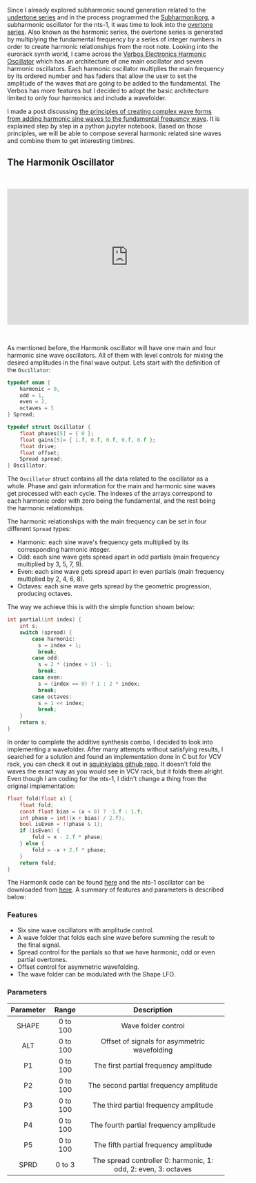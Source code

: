 <!--
.. title: NTS-1 Harmonik Oscillator
.. slug: nts-1-harmonik-oscillator
.. date: 2021-08-07 11:39:31 UTC-05:00
.. tags: nts-1, korg, logue sdk, synths
.. category: music programming
.. link: 
.. description: 
.. type: text
-->

Since I already explored subharmonic sound generation related to the [undertone series](https://en.wikipedia.org/wiki/Undertone_series) and in the process programmed the [Subharmonikorg](/posts/subharmonikorg-subharmonic-oscillators-for-the-korg-nts-1), a subharmonic oscillator for the nts-1, 
it was time to look into the [overtone series](https://en.wikipedia.org/wiki/Harmonic_series_(music)). Also known as the harmonic series, the overtone series is generated by multiplying the fundamental frequency by a series of integer numbers in order to create harmonic relationships from the root note.
Looking into the eurorack synth world, I came across the [Verbos Electronics Harmonic Oscillator](http://www.verboselectronics.com/modules/harmonic-oscillator) which has an architecture of one main oscillator and seven harmonic oscillators. 
Each harmonic oscillator multiplies the main frequency by its ordered number and has faders that allow the user to set the amplitude of the waves that are going to be added to the fundamental.
The Verbos has more features but I decided to adopt the basic architecture limited to only four harmonics and include a wavefolder.

I made a post discussing [the principles of creating complex wave forms from adding harmonic sine waves to the fundamental frequency wave](https://leandrob13.github.io/Electronic-Ruminations/posts/music-synthesis-wave-creation-with-python/). It is explained step by step in a python jupyter notebook.
Based on those principles, we will be able to compose several harmonic related sine waves and combine them to get interesting timbres.

## The Harmonik Oscillator

&nbsp;

<p align="center"><iframe width="560" height="315" src="https://www.youtube.com/embed/wFS2HdzoKqY" title="YouTube video player" frameborder="0" allow="accelerometer; autoplay; clipboard-write; encrypted-media; gyroscope; picture-in-picture" allowfullscreen></iframe></p>

&nbsp;

As mentioned before, the Harmonik oscillator will have one main and four harmonic sine wave oscillators. All of them with level controls for mixing the desired amplitudes in the final wave output. 
Lets start with the definition of the `Oscillator`:

```c
typedef enum {
    harmonic = 0,
    odd = 1,
    even = 2,
    octaves = 3
} Spread;

typedef struct Oscillator {
    float phases[5] = { 0 };
    float gains[5]= { 1.f, 0.f, 0.f, 0.f, 0.f };
    float drive;
    float offset;
    Spread spread;
} Oscillator;
```

The `Oscillator` struct contains all the data related to the oscillator as a whole. Phase and gain information for the main and harmonic sine waves get processed with each cycle. The indexes of the arrays correspond to each harmonic order with zero being the fundamental, and the rest being the harmonic relationships.

The harmonic relationships with the main frequency can be set in four different `Spread` types: 

- Harmonic: each sine wave's frequency gets multiplied by its corresponding harmonic integer.
- Odd: each sine wave gets spread apart in odd partials (main frequency multiplied by 3, 5, 7, 9).
- Even: each sine wave gets spread apart in even partials (main frequency multiplied by 2, 4, 6, 8).
- Octaves: each sine wave gets spread by the geometric progression, producing octaves.

The way we achieve this is with the simple function shown below: 

```c
int partial(int index) {
    int s;
    switch (spread) {
        case harmonic:
          s = index + 1;
          break;
        case odd:
          s = 2 * (index + 1) - 1;
          break;
        case even:
          s = (index == 0) ? 1 : 2 * index;
          break;
        case octaves:
          s = 1 << index;
          break;
    }
    return s;
}
```

In order to complete the additive synthesis combo, I decided to look into implementing a wavefolder. 
After many attempts without satisfying results, I searched for a solution and found an implementation done in C but for VCV rack, you can check it out in [squinkylabs github repo](https://github.com/squinkylabs/SquinkyVCV/blob/3a5fbaae4956737c77d0494b69149747c25726af/dsp/utils/AudioMath.h#L162). It doesn't fold the waves the exact way as you would see in VCV rack, but it folds them alright.
Even though I am coding for the nts-1, I didn't change a thing from the original implementation:

```c
float fold(float x) {
    float fold;
    const float bias = (x < 0) ? -1.f : 1.f;
    int phase = int((x + bias) / 2.f);
    bool isEven = !(phase & 1);
    if (isEven) {
        fold = x - 2.f * phase;
    } else {
        fold = -x + 2.f * phase;
    }
    return fold;
}
```

The Harmonik code can be found [here](https://github.com/leandrob13/logue-hub/tree/master/harmonik) and the nts-1 oscillator can be downloaded from [here](https://github.com/leandrob13/logue-hub/releases/tag/harmonik-v1-1-0). 
A summary of features and parameters is described below:

### Features

- Six sine wave oscillators with amplitude control.
- A wave folder that folds each sine wave before summing the result to the final signal.
- Spread control for the partials so that we have harmonic, odd or even partial overtones.
- Offset control for asymmetric wavefolding.
- The wave folder can be modulated with the Shape LFO.

### Parameters
 
| Parameter |  Range   |                          Description                           |
|:---------:|:--------:|:--------------------------------------------------------------:|
|   SHAPE   | 0 to 100 |                      Wave folder control                       |
|    ALT    | 0 to 100 |          Offset of signals for asymmetric wavefolding          |
|    P1     | 0 to 100 |             The first partial frequency amplitude              |
|    P2     | 0 to 100 |             The second partial frequency amplitude             |
|    P3     | 0 to 100 |             The third partial frequency amplitude              |
|    P4     | 0 to 100 |             The fourth partial frequency amplitude             |
|    P5     | 0 to 100 |             The fifth partial frequency amplitude              |
|   SPRD    |  0 to 3  | The spread controller 0: harmonic, 1: odd, 2: even, 3: octaves |
